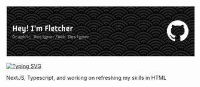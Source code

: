 ![Header](./github-header-banner.png)

[![Typing SVG](https://readme-typing-svg.demolab.com?font=Google+Sans+Code&size=33&pause=1000&color=F7F7F7&width=435&lines=Currently+learning%3A)](https://git.io/typing-svg)

NextJS, Typescript, and working on refreshing my skills in HTML 
